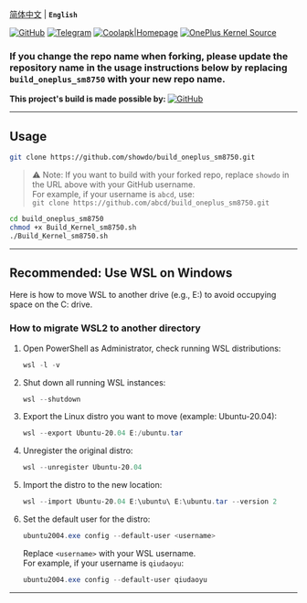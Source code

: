 [简体中文](README.md) | **`English`** 

[![GitHub](https://img.shields.io/badge/-GitHub|@showdo-181717?logo=github&logoColor=white&style=flat-square)](https://github.com/showdo/build_oneplus_sm8750)
[![Telegram](https://img.shields.io/badge/Telegram-Channel-blue.svg?logo=telegram)](https://t.me/qdykernel)
[![Coolapk|Homepage](https://img.shields.io/badge/CoolApk|Homepage-3DDC84?style=flat-square&logo=android&logoColor=white)](http://www.coolapk.com/u/1624571)
[![OnePlus Kernel Source](https://img.shields.io/badge/OnePlus_Kernel_Source-EB0029?logo=oneplus&logoColor=white&style=flat-square)](https://github.com/OnePlusOSS/kernel_manifest)

### If you change the repo name when forking, please update the repository name in the usage instructions below by replacing `build_oneplus_sm8750` with your new repo name.

<b>This project's build is made possible by: </b>[![GitHub](https://img.shields.io/badge/-GitHub|@HanKuCha-181717?logo=github&logoColor=white&style=flat-square)](https://github.com/HanKuCha/oneplus13_a5p_sukisu)<br>

---

## Usage

```bash
git clone https://github.com/showdo/build_oneplus_sm8750.git
```

> ⚠️ Note: If you want to build with your forked repo, replace `showdo` in the URL above with your GitHub username.  
> For example, if your username is `abcd`, use:  
> `git clone https://github.com/abcd/build_oneplus_sm8750.git`

```bash
cd build_oneplus_sm8750
chmod +x Build_Kernel_sm8750.sh
./Build_Kernel_sm8750.sh
```

---

## Recommended: Use WSL on Windows  
Here is how to move WSL to another drive (e.g., E:) to avoid occupying space on the C: drive.

### How to migrate WSL2 to another directory

1. Open PowerShell as Administrator, check running WSL distributions:

   ```powershell
   wsl -l -v
   ```

2. Shut down all running WSL instances:

   ```powershell
   wsl --shutdown
   ```

3. Export the Linux distro you want to move (example: Ubuntu-20.04):

   ```powershell
   wsl --export Ubuntu-20.04 E:/ubuntu.tar
   ```

4. Unregister the original distro:

   ```powershell
   wsl --unregister Ubuntu-20.04
   ```

5. Import the distro to the new location:

   ```powershell
   wsl --import Ubuntu-20.04 E:\ubuntu\ E:\ubuntu.tar --version 2
   ```

6. Set the default user for the distro:

   ```powershell
   ubuntu2004.exe config --default-user <username>
   ```

   Replace `<username>` with your WSL username.  
   For example, if your username is `qiudaoyu`:

   ```powershell
   ubuntu2004.exe config --default-user qiudaoyu
   ```

---
